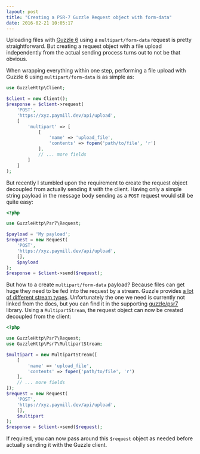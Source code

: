 ```yaml
---
layout: post
title: "Creating a PSR-7 Guzzle Request object with form-data"
date: 2016-02-21 10:05:17
---
```


Uploading files with [Guzzle 6](http://docs.guzzlephp.org/en/v6/) using 
a `multipart/form-data` request is pretty straightforward. But creating 
a request object with a file upload independently from the actual sending
process turns out to not be that obvious.

When wrapping everything within one step, performing a file upload with 
Guzzle 6 using `multipart/form-data` is as simple as:

```php
use GuzzleHttp\Client;

$client = new Client();
$response = $client->request(
    'POST', 
    'https://xyz.paymill.dev/api/upload', 
    [
        'multipart' => [
            [
                'name' => 'upload_file',
                'contents' => fopen('path/to/file', 'r')
            ],
            // ... more fields
        ]
    ]
);
```

But recently I stumbled upon the requirement to create the request object 
decoupled from actually sending it with the client. Having only a simple 
string payload in the message body sending as a `POST` request would still
be quite easy:

```php
<?php

use GuzzleHttp\Psr7\Request;

$payload = 'My payload';
$request = new Request(
    'POST', 
    'https://xyz.paymill.dev/api/upload', 
    [], 
    $payload
);
$response = $client->send($request);
```

But how to a create `multipart/form-data` payload? Because files can get huge 
they need to be fed into the request by a stream. Guzzle provides [a lot of 
different stream types](http://docs.guzzlephp.org/en/v6/psr7.html#streams).
Unfortunately the one we need is currently not linked from the docs, but you 
can find it in the supporting 
[guzzle/psr7](https://github.com/guzzle/psr7#multipartstream) library. Using
a `MultipartStream`, the request object can now be created decoupled from the 
client:

```php
<?php

use GuzzleHttp\Psr7\Request;
use GuzzleHttp\Psr7\MultipartStream;

$multipart = new MultipartStream([
    [
        'name' => 'upload_file',
        'contents' => fopen('path/to/file', 'r')
    ],
    // ... more fields
]);
$request = new Request(
    'POST', 
    'https://xyz.paymill.dev/api/upload', 
    [], 
    $multipart
);
$response = $client->send($request);
```

If required, you can now pass around this `$request` object as needed
before actually sending it with the Guzzle client.
